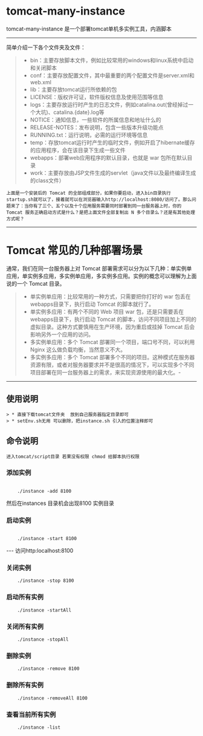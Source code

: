 # tomcat-many-instance
tomcat-many-instance 是一个部署tomcat单机多实例工具，内涵脚本


-----

简单介绍一下各个文件夹及文件：

> * bin：主要存放脚本文件，例如比较常用的windows和linux系统中启动和关闭脚本
> * conf：主要存放配置文件，其中最重要的两个配置文件是server.xml和web.xml
> * lib：主要存放tomcat运行所依赖的包
> * LICENSE：版权许可证，软件版权信息及使用范围等信息
> * logs：主要存放运行时产生的日志文件，例如catalina.out(曾经掉过一个大坑)、catalina.{date}.log等
> * NOTICE：通知信息，一些软件的所属信息和地址什么的
> * RELEASE-NOTES：发布说明，包含一些版本升级功能点
> * RUNNING.txt：运行说明，必需的运行环境等信息
> * temp：存放tomcat运行时产生的临时文件，例如开启了hibernate缓存的应用程序，会在该目录下生成一些文件
> * webapps：部署web应用程序的默认目录，也就是 war 包所在默认目录
> * work：主要存放由JSP文件生成的servlet（java文件以及最终编译生成的class文件）

	上面是一个安装后的 Tomcat 的全部组成部分，如果你要启动，进入bin目录执行startup.sh就可以了，接着就可以在浏览器输入http://localhost:8080/访问了。那么问题来了：当你有了三个、五个以及十个应用服务需要同时部署到同一台服务器上时，你的 Tomcat 服务正确启动方式是什么？是把上面文件全部复制出 N 多个目录么？还是有其他处理方式呢？

-----

# Tomcat 常见的几种部署场景

通常，我们在同一台服务器上对 Tomcat 部署需求可以分为以下几种：单实例单应用，单实例多应用，多实例单应用，多实例多应用。实例的概念可以理解为上面说的一个 Tomcat 目录。

> * 单实例单应用：比较常用的一种方式，只需要把你打好的 war 包丢在 webapps目录下，执行启动 Tomcat 的脚本就行了。
> * 单实例多应用：有两个不同的 Web 项目 war 包，还是只需要丢在webapps目录下，执行启动 Tomcat 的脚本，访问不同项目加上不同的虚拟目录。这种方式要慎用在生产环境，因为重启或挂掉 Tomcat 后会影响另外一个应用的访问。
> * 多实例单应用：多个 Tomcat 部署同一个项目，端口号不同，可以利用 Nginx 这么做负载均衡，当然意义不大。
> * 多实例多应用：多个 Tomcat 部署多个不同的项目。这种模式在服务器资源有限，或者对服务器要求并不是很高的情况下，可以实现多个不同项目部署在同一台服务器上的需求，来实现资源使用的最大化。-


-----

## 使用说明
	> * 直接下载tomcat文件夹  放到自己服务器指定目录即可
	> * setEnv.sh无用 可以删除，把instance.sh 引入的位置注释即可

## 命令说明
	进入tomcat/script目录 若果没有权限 chmod 给脚本执行权限


### 添加实例 
```shell

	./instance -add 8100

```
然后在instances 目录机会出现8100 实例目录


### 启动实例
```shell

	./instance -start 8100
```
--- 访问http:localhost:8100

### 关闭实例
```shell
	./instance -stop 8100
```

### 启动所有实例
```shell
	./instance -startAll
```


### 关闭所有实例
```shell
	./instance -stopAll
```

### 删除实例
```shell
	./instance -remove 8100
```


### 删除所有实例
```shell
	./instance -removeAll 8100
```


### 查看当前所有实例
```shell
	./instance -list
```